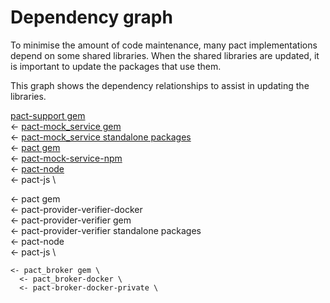 # Dependency graph

To minimise the amount of code maintenance, many pact implementations depend on some shared libraries. When the shared libraries are updated, it is important to update the packages that use them.

This graph shows the dependency relationships to assist in updating the libraries.


[pact-support gem][pact-support-gem] \
  <- [pact-mock_service gem][pact-mock-service-gem] \
    <- [pact-mock_service standalone packages][pact-mock-service-standalone] \
    <- [pact gem][pact-gem] \
    <- [pact-mock-service-npm][pact-mock-service-npm] \
      <- [pact-node][pact-node] \
        <- pact-js \

  <- pact gem \
    <- pact-provider-verifier-docker \
    <- pact-provider-verifier gem \
    <- pact-provider-verifier standalone packages \
      <- pact-node \
        <- pact-js \

    <- pact_broker gem \
      <- pact_broker-docker \
      <- pact-broker-docker-private \


[pact-support-gem]: https://github.com/pact-foundation/pact-support/blob/master/RELEASING.md
[pact-mock-service-gem]: https://github.com/pact-foundation/pact-mock_service/blob/master/RELEASING.md
[pact-mock-service-standalone]: https://github.com/pact-foundation/pact-mock_service/blob/master/packaging/README.md
[pact-gem]: https://github.com/realestate-com-au/pact/blob/master/RELEASING.md
[pact-mock-service-npm]: https://github.com/pact-foundation/pact-mock-service-npm/blob/master/RELEASING.md
[pact-node]: https://github.com/pact-foundation/pact-node
